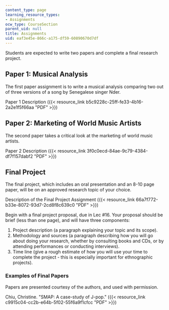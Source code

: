 ```yaml
---
content_type: page
learning_resource_types:
- Assignments
ocw_type: CourseSection
parent_uid: null
title: Assignments
uid: eaf3e45e-866c-a175-df59-60890670d7df
---
```


Students are expected to write two papers and complete a final research project.

Paper 1: Musical Analysis
-------------------------

The first paper assignment is to write a musical analysis comparing two out of three versions of a song by Senegalese singer Nder.

Paper 1 Description ({{< resource_link b5c9228c-25ff-fe33-4b16-2a2e1f5f66aa "PDF" >}})

Paper 2: Marketing of World Music Artists
-----------------------------------------

The second paper takes a critical look at the marketing of world music artists.

Paper 2 Description ({{< resource_link 3f0c0ecd-84ae-9c79-4384-df7f157dabf2 "PDF" >}})

Final Project
-------------

The final project, which includes an oral presentation and an 8-10 page paper, will be on an approved research topic of your choice.

Description of the Final Project Assignment ({{< resource_link 66a7f772-b33e-8072-93d7-2cd8f8c639c0 "PDF" >}})

Begin with a final project proposal, due in Lec #16. Your proposal should be brief (less than one page), and will have three components:

1.  Project description (a paragraph explaining your topic and its scope).
2.  Methodology and sources (a paragraph describing how you will go about doing your research, whether by consulting books and CDs, or by attending performances or conducting interviews).
3.  Time line (give a rough estimate of how you will use your time to complete the project - this is especially important for ethnographic projects).

### Examples of Final Papers

Papers are presented courtesy of the authors, and used with permission.

Chiu, Christine. "SMAP: A case-study of J-pop." ({{< resource_link c9915c04-cc2b-e64b-5f02-55f6a9f1cfcc "PDF" >}})
